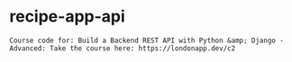 # recipe-app-api
	Course code for: Build a Backend REST API with Python &amp; Django - Advanced: Take the course here: https://londonapp.dev/c2
